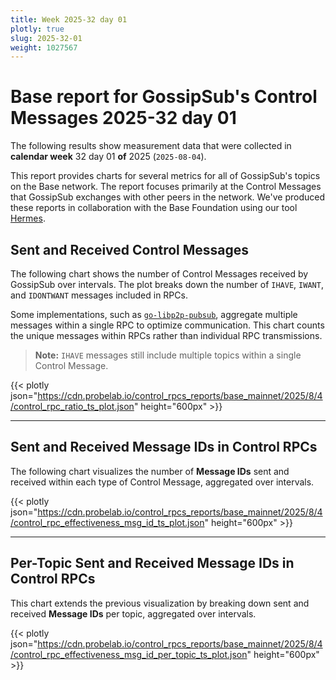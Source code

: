 ```yaml
---
title: Week 2025-32 day 01
plotly: true
slug: 2025-32-01
weight: 1027567
---
```


# Base report for GossipSub's Control Messages 2025-32 day 01

The following results show measurement data that were collected in **calendar week** 32  day 01 **of** 
2025 (`2025-08-04`).

This report provides charts for several metrics for all of GossipSub's topics on the Base network.
The report focuses primarily at the Control Messages that GossipSub exchanges with other peers in the network.
We've produced these reports in collaboration with the Base Foundation using our tool [Hermes](/tools/hermes).

## Sent and Received Control Messages

The following chart shows the number of Control Messages received by GossipSub over  intervals. The plot breaks down the number of `IHAVE`, `IWANT`, and `IDONTWANT` messages included in RPCs.

Some implementations, such as [`go-libp2p-pubsub`](https://github.com/libp2p/go-libp2p-pubsub), aggregate multiple messages within a single RPC to optimize communication. This chart counts the unique messages within RPCs rather than individual RPC transmissions.

> **Note:** `IHAVE` messages still include multiple topics within a single Control Message.

{{< plotly json="https://cdn.probelab.io/control_rpcs_reports/base_mainnet/2025/8/4/control_rpc_ratio_ts_plot.json" height="600px" >}}

---

## Sent and Received Message IDs in Control RPCs

The following chart visualizes the number of **Message IDs** sent and received within each type of Control Message, aggregated over  intervals.

{{< plotly json="https://cdn.probelab.io/control_rpcs_reports/base_mainnet/2025/8/4/control_rpc_effectiveness_msg_id_ts_plot.json" height="600px" >}}

---

## Per-Topic Sent and Received Message IDs in Control RPCs

This chart extends the previous visualization by breaking down sent and received **Message IDs** per topic, aggregated over  intervals.

{{< plotly json="https://cdn.probelab.io/control_rpcs_reports/base_mainnet/2025/8/4/control_rpc_effectiveness_msg_id_per_topic_ts_plot.json" height="600px" >}}